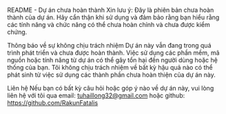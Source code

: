 README - Dự án chưa hoàn thành
Xin lưu ý: Đây là phiên bản chưa hoàn thành của dự án. Hãy cẩn thận khi sử dụng và đảm bảo rằng bạn hiểu rằng các tính năng và chức năng có thể chưa hoàn chỉnh và chưa được kiểm chứng.

Thông báo về sự không chịu trách nhiệm
Dự án này vẫn đang trong quá trình phát triển và chưa được hoàn thành. Việc sử dụng các phần mềm, mã nguồn hoặc tính năng từ dự án có thể gây tổn hại đến người dùng hoặc hệ thống của bạn. Tôi không chịu trách nhiệm về bất kỳ hậu quả nào có thể phát sinh từ việc sử dụng các thành phần chưa hoàn thiện của dự án này.

Liên hệ
Nếu bạn có bất kỳ câu hỏi hoặc góp ý nào về dự án này, vui lòng liên hệ với tôi qua email: tuhaillong32@gmail.com hoặc github: https://github.com/RakunFatalis
